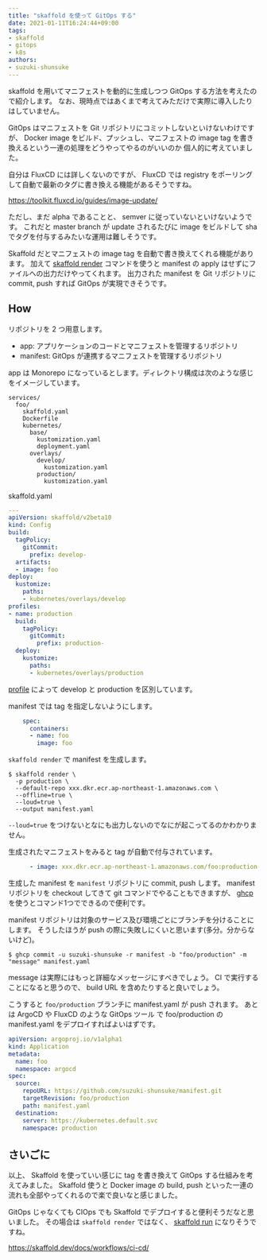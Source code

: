 ```yaml
---
title: "skaffold を使って GitOps する"
date: 2021-01-11T16:24:44+09:00
tags:
- skaffold
- gitops
- k8s
authors:
- suzuki-shunsuke
---
```


skaffold を用いてマニフェストを動的に生成しつつ GitOps する方法を考えたので紹介します。
なお、現時点ではあくまで考えてみただけで実際に導入したりはしていません。

GitOps はマニフェストを Git リポジトリにコミットしないといけないわけですが、
Docker image をビルド、プッシュし、マニフェストの image tag を書き換えるという一連の処理をどうやってやるのがいいのか
個人的に考えていました。

自分は FluxCD には詳しくないのですが、
FluxCD では registry をポーリングして自動で最新のタグに書き換える機能があるそうですね。

https://toolkit.fluxcd.io/guides/image-update/

ただし、まだ alpha であることと、 semver に従っていないといけないようです。
これだと master branch が update されるたびに image をビルドして sha でタグを付与するみたいな運用は難しそうです。

Skaffold だとマニフェストの image tag を自動で書き換えてくれる機能があります。
加えて [skaffold render](https://skaffold.dev/docs/references/cli/#skaffold-render) コマンドを使うと manifest の apply はせずにファイルへの出力だけやってくれます。
出力された manifest を Git リポジトリに commit, push すれば GitOps が実現できそうです。

## How

リポジトリを 2 つ用意します。

* app: アプリケーションのコードとマニフェストを管理するリポジトリ
* manifest: GitOps が連携するマニフェストを管理するリポジトリ

app は Monorepo になっているとします。ディレクトリ構成は次のような感じをイメージしています。

```
services/
  foo/
    skaffold.yaml
    Dockerfile
    kubernetes/
      base/
        kustomization.yaml
        deployment.yaml
      overlays/
        develop/
          kustomization.yaml
        production/
          kustomization.yaml
```

skaffold.yaml

```yaml
---
apiVersion: skaffold/v2beta10
kind: Config
build:
  tagPolicy:
    gitCommit:
      prefix: develop-
  artifacts:
  - image: foo
deploy:
  kustomize:
    paths:
    - kubernetes/overlays/develop
profiles:
- name: production
  build:
    tagPolicy:
      gitCommit:
        prefix: production-
  deploy:
    kustomize:
      paths:
      - kubernetes/overlays/production
```

[profile](https://skaffold.dev/docs/environment/profiles/) によって develop と production を区別しています。

manifest では tag を指定しないようにします。

```yaml
    spec:
      containers:
      - name: foo
        image: foo
```

`skaffold render` で manifest を生成します。

```
$ skaffold render \
  -p production \
  --default-repo xxx.dkr.ecr.ap-northeast-1.amazonaws.com \
  --offline=true \
  --loud=true \
  --output manifest.yaml
```

`--loud=true` をつけないとなにも出力しないのでなにが起こってるのかわかりません。

生成されたマニフェストをみると tag が自動で付与されています。

```yaml
      - image: xxx.dkr.ecr.ap-northeast-1.amazonaws.com/foo:production-e3a42e0@sha256:7032af912c511ab0c8353c28604461d8960833144953fb50853f087db55ffdd0
```

生成した manifest を `manifest` リポジトリに commit, push します。
manifest リポジトリを checkout してきて git コマンドでやることもできますが、 [ghcp](https://github.com/int128/ghcp) を使うとコマンド1つでできるので便利です。

manifest リポジトリは対象のサービス及び環境ごとにブランチを分けることにします。
そうしたほうが push の際に失敗しにくいと思います(多分。分からないけど)。

```
$ ghcp commit -u suzuki-shunsuke -r manifest -b "foo/production" -m "message" manifest.yaml
```

message は実際にはもっと詳細なメッセージにすべきでしょう。 CI で実行することになると思うので、 build URL を含めたりすると良いでしょう。

こうすると `foo/production` ブランチに manifest.yaml が push されます。
あとは ArgoCD や FluxCD のような GitOps ツール で foo/production の manifest.yaml をデプロイすればよいはずです。

```yaml
apiVersion: argoproj.io/v1alpha1
kind: Application
metadata:
  name: foo
  namespace: argocd
spec:
  source:
    repoURL: https://github.com/suzuki-shunsuke/manifest.git
    targetRevision: foo/production
    path: manifest.yaml
  destination:
    server: https://kubernetes.default.svc
    namespace: production
```

## さいごに

以上、 Skaffold を使っていい感じに tag を書き換えて GitOps する仕組みを考えてみました。
Skaffold 使うと Docker image の build, push といった一連の流れも全部やってくれるので楽で良いなと感じました。

GitOps じゃなくても CIOps でも Skaffold でデプロイすると便利そうだなと思いました。
その場合は `skaffold render` ではなく、 [skaffold run](https://skaffold.dev/docs/references/cli/#skaffold-run) になりそうですね。

https://skaffold.dev/docs/workflows/ci-cd/
